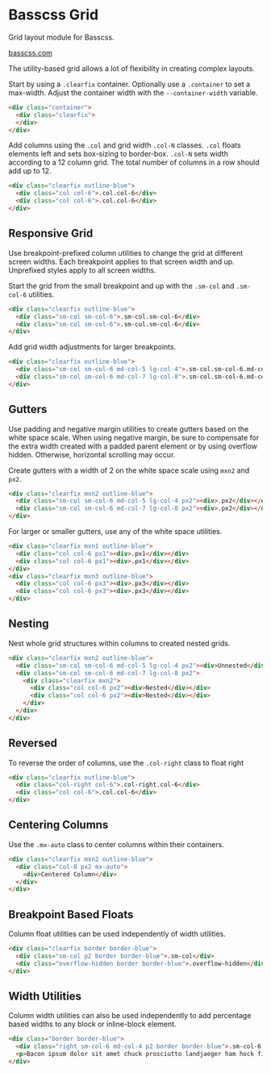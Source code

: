 # Basscss Grid

<p class="hide">Grid layout module for Basscss.</p>

<a href="http://basscss.com" class="hide">basscss.com</a>

The utility-based grid allows a lot of flexibility in creating complex layouts.

Start by using a `.clearfix` container.
Optionally use a `.container` to set a max-width.
Adjust the container width with the `--container-width` variable.

```html
<div class="container">
  <div class="clearfix">
  </div>
</div>
```

Add columns using the `.col` and grid width `.col-N` classes.
`.col` floats elements left and sets box-sizing to border-box.
`.col-N` sets width according to a 12 column grid.
The total number of columns in a row should add up to 12.

```html
<div class="clearfix outline-blue">
  <div class="col col-6">.col.col-6</div>
  <div class="col col-6">.col.col-6</div>
</div>
```

## Responsive Grid
Use breakpoint-prefixed column utilities to change the grid at different screen widths.
Each breakpoint applies to that screen width and up.
Unprefixed styles apply to all screen widths.

Start the grid from the small breakpoint and up with the `.sm-col` and `.sm-col-6` utilities.

```html
<div class="clearfix outline-blue">
  <div class="sm-col sm-col-6">.sm-col.sm-col-6</div>
  <div class="sm-col sm-col-6">.sm-col.sm-col-6</div>
</div>
```

Add grid width adjustments for larger breakpoints.

```html
<div class="clearfix outline-blue">
  <div class="sm-col sm-col-6 md-col-5 lg-col-4">.sm-col.sm-col-6.md-col-5.lg-col-4</div>
  <div class="sm-col sm-col-6 md-col-7 lg-col-8">.sm-col.sm-col-6.md-col-7.lg-col-8</div>
</div>
```


## Gutters
Use padding and negative margin utilities to create gutters based on the white space scale.
When using negative margin, be sure to compensate for the extra width created
with a padded parent element or by using overflow hidden.
Otherwise, horizontal scrolling may occur.

Create gutters with a width of 2 on the white space scale using `mxn2` and `px2`.

```html
<div class="clearfix mxn2 outline-blue">
  <div class="sm-col sm-col-6 md-col-5 lg-col-4 px2"><div>.px2</div></div>
  <div class="sm-col sm-col-6 md-col-7 lg-col-8 px2"><div>.px2</div></div>
</div>
```

For larger or smaller gutters, use any of the white space utilities.

```html
<div class="clearfix mxn1 outline-blue">
  <div class="col col-6 px1"><div>.px1</div></div>
  <div class="col col-6 px1"><div>.px1</div></div>
</div>
<div class="clearfix mxn3 outline-blue">
  <div class="col col-6 px3"><div>.px3</div></div>
  <div class="col col-6 px3"><div>.px3</div></div>
</div>
```

## Nesting
Nest whole grid structures within columns to created nested grids.

```html
<div class="clearfix mxn2 outline-blue">
  <div class="sm-col sm-col-6 md-col-5 lg-col-4 px2"><div>Unnested</div></div>
  <div class="sm-col sm-col-6 md-col-7 lg-col-8 px2">
    <div class="clearfix mxn2">
      <div class="col col-6 px2"><div>Nested</div></div>
      <div class="col col-6 px2"><div>Nested</div></div>
    </div>
  </div>
</div>
```

## Reversed
To reverse the order of columns, use the `.col-right` class to float right

```html
<div class="clearfix outline-blue">
  <div class="col-right col-6">.col-right.col-6</div>
  <div class="col col-6">.col.col-6</div>
</div>
```

## Centering Columns
Use the `.mx-auto` class to center columns within their containers.

```html
<div class="clearfix mxn2 outline-blue">
  <div class="col-8 px2 mx-auto">
    <div>Centered Column</div>
  </div>
</div>
```

## Breakpoint Based Floats
Column float utilities can be used independently of width utilities.

```html
<div class="clearfix border border-blue">
  <div class="sm-col p2 border border-blue">.sm-col</div>
  <div class="overflow-hidden border border-blue">.overflow-hidden</div>
</div>
```

## Width Utilities
Column width utilities can also be used independently to add percentage based widths to any block or inline-block element.

```html
<div class="border border-blue">
  <div class="right sm-col-6 md-col-4 p2 border border-blue">.sm-col-6.md-col-4</div>
  <p>Bacon ipsum dolor sit amet chuck prosciutto landjaeger ham hock filet mignon shoulder hamburger pig venison. Ham bacon corned beef, sausage kielbasa flank tongue pig drumstick capicola swine short loin ham hock kevin.</p>
</div>
```
